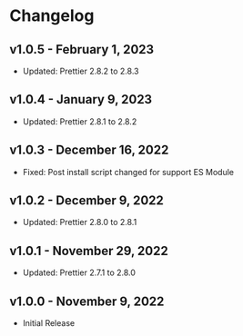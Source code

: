 # Changelog

## v1.0.5 - February 1, 2023

  - Updated: Prettier 2.8.2 to 2.8.3

## v1.0.4 - January 9, 2023

  - Updated: Prettier 2.8.1 to 2.8.2

## v1.0.3 - December 16, 2022

  - Fixed: Post install script changed for support ES Module

## v1.0.2 - December 9, 2022

  - Updated: Prettier 2.8.0 to 2.8.1

## v1.0.1 - November 29, 2022

  - Updated: Prettier 2.7.1 to 2.8.0

## v1.0.0 - November 9, 2022

  - Initial Release
